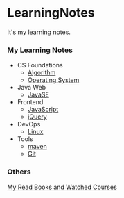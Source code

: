 # LearningNotes
It's my learning notes.



### My Learning Notes

- CS Foundations
  - [Algorithm](cs-foundations/algorithm)
  - [Operating System](cs-foundations/operating-system)
- Java Web
  - [JavaSE](java-web/basic)
- Frontend
  - [JavaScript](front-end\javascript)
  - [jQuery](front-end\jquery)
- DevOps
  - [Linux](dev-ops/linux)
- Tools
  - [maven](tools/maven)
  - [Git](tools/git)

### Others

[My Read Books and Watched Courses](read-list.md)

